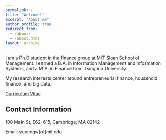 ```yaml
---
permalink: /
title: "Welcome!"
excerpt: "About me"
author_profile: true
redirect_from: 
  - /about/
  - /about.html
layout: archive
---
```


I am a Ph.D student in the finance group at MIT Sloan School of Management. I earned a B.A. in Information Management and Information Systems, and a M.A. in Finance from Tsinghua University.

My research interests center around entrepreneurial finance, household finance, and big data.

[Curriculum Vitae](https://yupenguu.github.io/files/YupengWang.pdf)


Contact Information
------

100 Main St, E62-615, Cambridge, MA 02142

Email: yupengw[at]mit.edu